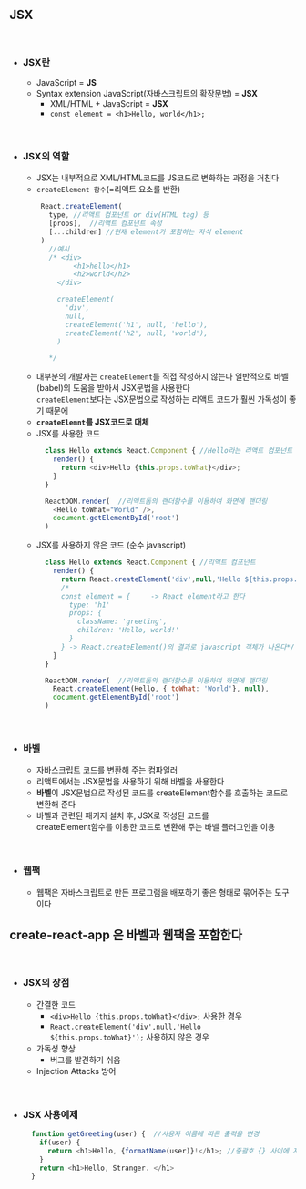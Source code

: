 ## JSX

<br/>

- ### JSX란
  - JavaScript = **JS**
  - Syntax extension JavaScript(자바스크립트의 확장문법) = **JSX**
    - XML/HTML + JavaScript = **JSX**
    - `const element = <h1>Hello, world</h1>;`

<br/>

- ### JSX의 역할
  - JSX는 내부적으로 XML/HTML코드를 JS코드로 변화하는 과정을 거친다
  - `createElement 함수`(=리액트 요소를 반환)
     ``` javascript
      React.createElement(
        type, //리액트 컴포넌트 or div(HTML tag) 등
        [props],  //리액트 컴포넌트 속성
        [...children] //현재 element가 포함하는 자식 element
      )
        //예시
        /* <div>
              <h1>hello</h1>
              <h2>world</h2>
          </div>

          createElement(
            'div',
            null,
            createElement('h1', null, 'hello'),
            createElement('h2', null, 'world'),
          )

        */
    ```
  - 대부분의 개발자는 `createElement`를 직접 작성하지 않는다 일반적으로 바벨(babel)의 도움을 받아서 JSX문법을 사용한다 <br>`createElement`보다는 JSX문법으로 작성하는 리액트 코드가 훨씬 가독성이 좋기 때문에
  - **`createElemnt`를 JSX코드로 대체**
  - JSX를 사용한 코드
    ``` javascript
      class Hello extends React.Component { //Hello라는 리액트 컴포넌트
        render() {
          return <div>Hello {this.props.toWhat}</div>;
        }
      }

      ReactDOM.render(  //리액트돔의 랜더함수를 이용하여 화면에 랜더링
        <Hello toWhat="World" />,
        document.getElementById('root')
      )
    ```
  - JSX를 사용하지 않은 코드 (순수 javascript)
    ``` javascript
      class Hello extends React.Component { //리액트 컴포넌트
        render() {
          return React.createElement('div',null,'Hello ${this.props.toWhat}'); //JSX를 사용한경우에는 내부적으로 React.createElement함수가 사용된다
          /*
          const element = {     -> React element라고 한다
            type: 'h1'
            props: {
              className: 'greeting',
              children: 'Hello, world!'
            }
          } -> React.createElement()의 결과로 javascript 객체가 나온다*/
        }
      }

      ReactDOM.render(  //리액트돔의 랜더함수를 이용하여 화면에 랜더링
        React.createElement(Hello, { toWhat: 'World'}, null),
        document.getElementById('root')
      )
    ```

<br/>

- ### 바벨
  - 자바스크립트 코드를 변환해 주는 컴파일러
  - 리액트에서는 JSX문법을 사용하기 위해 바벨을 사용한다
  - **바벨**이 JSX문법으로 작성된 코드를 createElement함수를 호출하는 코드로 변환해 준다
  - 바벨과 관련된 패키지 설치 후, JSX로 작성된 코드를 <br>createElement함수를 이용한 코드로 변환해 주는 바벨 플러그인을 이용

<br/>

- ### 웹팩
  - 웹팩은 자바스크립트로 만든 프로그램을 배포하기 좋은 형태로 묶어주는 도구이다   

## create-react-app 은 바벨과 웹팩을 포함한다
<br/>

- ### JSX의 장점
  - 간결한 코드
    - `<div>Hello {this.props.toWhat}</div>;` 사용한 경우
    - `React.createElement('div',null,'Hello ${this.props.toWhat}');` 사용하지 않은 경우
  - 가독성 향상
    - 버그를 발견하기 쉬움
  - Injection Attacks 방어   

<br/>

- ### JSX 사용예제
  ``` javascript
    function getGreeting(user) {  //사용자 이름에 따른 출력을 변경
      if(user) {
        return <h1>Hello, {formatName(user)}!</h1>; //중괄호 {} 사이에 자바스크립트 코드를 넣으면 된다!
      }
      return <h1>Hello, Stranger. </h1>
    }
  ```
